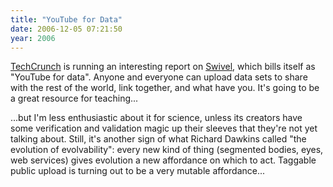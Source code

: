 ```yaml
---
title: "YouTube for Data"
date: 2006-12-05 07:21:50
year: 2006
---
```

<a href="http://www.techcrunch.com">TechCrunch</a> is running an interesting report on <a href="http://www.techcrunch.com/2006/12/05/swivel-to-launch-this-week-communitize-your-data/">Swivel</a>, which bills itself as "YouTube for data".  Anyone and everyone can upload data sets to share with the rest of the world, link together, and what have you.  It's going to be a great resource for teaching...

...but I'm less enthusiastic about it for science, unless its creators have some verification and validation magic up their sleeves that they're not yet talking about.  Still, it's another sign of what Richard Dawkins called "the evolution of evolvability": every new kind of thing (segmented bodies, eyes, web services) gives evolution a new affordance on which to act.  Taggable public upload is turning out to be a very mutable affordance...
